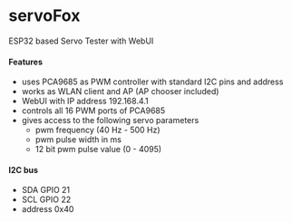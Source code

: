 # servoFox
ESP32 based Servo Tester with WebUI
#### Features
* uses PCA9685 as PWM controller with standard I2C pins and address
* works as WLAN client and AP (AP chooser included)
* WebUI with IP address 192.168.4.1
* controls all 16 PWM ports of PCA9685
* gives access to the following servo parameters
  * pwm frequency (40 Hz - 500 Hz)
  * pwm pulse width in ms
  * 12 bit pwm pulse value (0 - 4095)
#### I2C bus
* SDA GPIO 21
* SCL GPIO 22
* address 0x40

